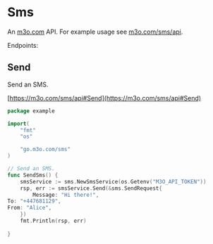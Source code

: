 # Sms

An [m3o.com](https://m3o.com) API. For example usage see [m3o.com/sms/api](https://m3o.com/sms/api).

Endpoints:

## Send

Send an SMS.


[https://m3o.com/sms/api#Send](https://m3o.com/sms/api#Send)

```go
package example

import(
	"fmt"
	"os"

	"go.m3o.com/sms"
)

// Send an SMS.
func SendSms() {
	smsService := sms.NewSmsService(os.Getenv("M3O_API_TOKEN"))
	rsp, err := smsService.Send(&sms.SendRequest{
		Message: "Hi there!",
To: "+447681129",
From: "Alice",
	})
	fmt.Println(rsp, err)
	
}
```
